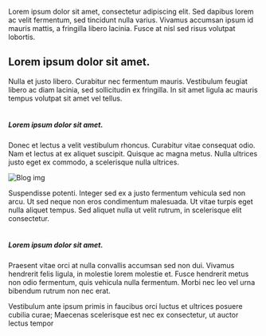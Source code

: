 Lorem ipsum dolor sit amet, consectetur adipiscing elit. Sed dapibus lorem ac velit fermentum, sed tincidunt nulla varius. Vivamus accumsan ipsum id mauris mattis, a fringilla libero lacinia. Fusce at nisl sed risus volutpat lobortis.

## Lorem ipsum dolor sit amet.

Nulla et justo libero. Curabitur nec fermentum mauris. Vestibulum feugiat libero ac diam lacinia, sed sollicitudin ex fringilla. In sit amet ligula ac mauris tempus volutpat sit amet vel tellus.
<br />
<br />

##### Lorem ipsum dolor sit amet.

Donec et lectus a velit vestibulum rhoncus. Curabitur vitae consequat odio. Nam et lectus at ex aliquet suscipit. Quisque ac magna metus. Nulla ultrices justo eget ex commodo, a scelerisque nulla ultrices.

![Blog img](/images/blog/img-2.jpg)

Suspendisse potenti. Integer sed ex a justo fermentum vehicula sed non arcu. Ut sed neque non eros condimentum malesuada. Ut vitae turpis eget nulla aliquet tempus. Sed aliquet nulla ut velit rutrum, in scelerisque elit consectetur.
<br />
<br />

##### Lorem ipsum dolor sit amet.

Praesent vitae orci at nulla convallis accumsan sed non dui. Vivamus hendrerit felis ligula, in molestie lorem molestie et. Fusce hendrerit metus non odio fermentum, quis vehicula nulla fermentum. Morbi nec leo vel urna bibendum rutrum non nec erat.

Vestibulum ante ipsum primis in faucibus orci luctus et ultrices posuere cubilia curae; Maecenas scelerisque est nec ex consectetur, ut auctor lectus tempor
